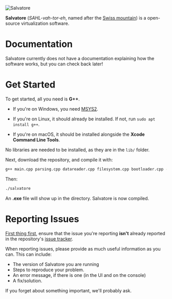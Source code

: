 ![Salvatore](https://github.com/user-attachments/assets/f449310f-6128-4213-83a9-8b2cdfd6d326)

**Salvatore** (*SAHL-vah-tor-eh*, named after the [Swiss mountain](https://en.wikipedia.org/wiki/Monte_San_Salvatore)) is a open-source virtualization software.

# Documentation

Salvatore currently does not have a documentation explaining how the software works, but you can check back later!

# Get Started

To get started, all you need is **G++**. 

- If you're on Windows, you need [MSYS2](https://www.msys2.org).

- If you're on Linux, it should already be installed. If not, run ```sudo apt install g++```.

- If you're on macOS, it should be installed alongside the **Xcode Command Line Tools**.

No libraries are needed to be installed, as they are in the `lib/` folder.

Next, download the repository, and compile it with:

```sh
g++ main.cpp parsing.cpp datareader.cpp filesystem.cpp bootloader.cpp -o salvatore
```

Then:

```sh
./salvatore
```

An **.exe** file will show up in the directory. Salvatore is now compiled.

# Reporting Issues

[First thing first](https://open.spotify.com/album/54z1IV2vazAiNZoXEPpXfJ), ensure that the issue you're reporting **isn't** already reported in the repository's [issue tracker](https://github.com/notzekkie/salvatore/issues). 

When reporting issues, please provide as much useful information as you can. This can include:

- The version of Salvatore you are running
- Steps to reproduce your problem.
- An error message, if there is one (in the UI and on the console)
- A fix/solution.

If you forget about something important, we'll probably ask.
